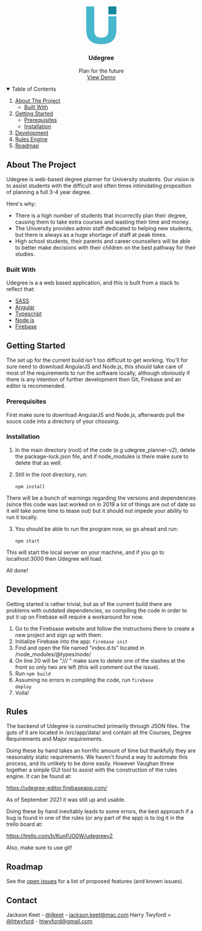 <!-- PROJECT LOGO -->
<br />
<p align="center">
  <a href="https://udegree-angular.web.app/">
    <img src="src/assets/img/logo.png" alt="Logo" width="80" height="100">
  </a>

  <h3 align="center">Udegree</h3>

  <p align="center">
    Plan for the future
    <br />
    <a href="https://youtu.be/pvMe8rZXOiQ">View Demo</a>
  </p>
</p>



<!-- TABLE OF CONTENTS -->
<details open="open">
  <summary>Table of Contents</summary>
  <ol>
    <li>
      <a href="#about-the-project">About The Project</a>
      <ul>
        <li><a href="#built-with">Built With</a></li>
      </ul>
    </li>
    <li>
      <a href="#getting-started">Getting Started</a>
      <ul>
        <li><a href="#prerequisites">Prerequisites</a></li>
        <li><a href="#installation">Installation</a></li>
      </ul>
    </li>
    <li><a href="#Development">Development</a></li>
    <li><a href="#Rules">Rules Engine</a></li>
    <li><a href="#roadmap">Roadmap</a></li>
  </ol>
</details>



<!-- ABOUT THE PROJECT -->
## About The Project

Udegree is web-based degree planner for University students. Our vision is to assist students with the difficult and often times intimidating proposition of planning
a full 3-4 year degree.

Here's why:
* There is a high number of students that incorrectly plan their degree, causing them to take extra courses and wasting their time and money.
* The University provides admin staff dedicated to helping new students, but there is always as a huge shortage of staff at peak times.
* High school students, their parents and career counsellers will be able to better make decisions with their children on the best pathway for their studies.

### Built With

Udegree is a a web based application, and this is built from a stack to reflect that:

* [SASS](https://sass-lang.com/)
* [Angular](https://angular.io/)
* [Typescript](https://www.typescriptlang.org/)
* [Node.js](https://nodejs.org/en/)
* [Firebase](https://firebase.google.com/)



<!-- GETTING STARTED -->
## Getting Started

The set up for the current build isn't too difficult to get working. You'll for sure need to download AngularJS and Node.js, this should take care of most of the requirements
to run the software locally, although obviously if there is any intention of further development then Git, Firebase and an editor is recommended.

### Prerequisites

First make sure to download AngularJS and Node.js, afterwards pull the souce code into a directory of your choosing.

### Installation

1. In the main directory (root) of the code (e.g udegree_planner-v2), delete the package-lock.json file, and if node_modules is there make sure to delete that as well.
2. Still in the root directory, run:

    <code>npm install</code>
    
There will be a bunch of warnings regarding the versions and dependencies (since this code was last worked on in 2019 a lot of things are out of date so it will take some time to tease out)
but it should not impede your ability to run it locally.
    
3. You should be able to run the program now, so go ahead and run:

   <code>npm start</code>

This will start the local server on your machine, and if you go to localhost:3000 then Udegree will load.

All done!


<!-- Development -->
## Development

Getting started is rather trivial, but as of the current build there are problems with outdated dependencies, so compiling the code in order to put it up on Firebase will require a workaround for now.

1. Go to the Firebsase website and follow the instructions there to create a new project and sign up with them.
2. Initialize Firebase into the app:
    <code>firebase init</code>
3. Find and open the file named "index.d.ts" located in /node_modules/@types/node/
4. On line 20 will be "/// <reference lib="es2015" />" make sure to delete one of the slashes at the front so only two are left (this will comment out the issue).
5. Run <code>npm build</code>
6. Assuming no errors in compiling the code, run <code>firebase deploy</code>
7. Voila!


<!-- RULES -->
## Rules

The backend of Udegree is constructed primarily through JSON files. The guts of it are located in /src/app/data/ and contain all the Courses, Degree Requirements and Major requirements.

Doing these by hand takes an horrific amount of time but thankfully they are reasonably static requirements. We haven't found a way to automate this process, and its unlikely to be done easily. However Vaughan threw together a simple GUI tool to assist with the construction of the rules engine. It can be found at:

https://udegree-editor.firebaseapp.com/

As of September 2021 it was still up and usable.

Doing these by hand inevitably leads to some errors, the best approach if a bug is found in one of the rules (or any part of the app) is to log it in the trello board at:

https://trello.com/b/KunPJO0W/udegreev2

Also, make sure to use git!


<!-- ROADMAP -->
## Roadmap

See the [open issues](https://trello.com/b/KunPJO0W/udegreev2) for a list of proposed features (and known issues).


<!-- CONTACT -->
## Contact

Jackson Keet - [@jlkeet](https://twitter.com/jlkeet) - jackson.keet@mac.com
Harry Twyford = [@htwyford](https://twitter.com/htwyford) - htwyford@gmail.com


<!-- MARKDOWN LINKS & IMAGES -->
<!-- https://www.markdownguide.org/basic-syntax/#reference-style-links -->
[contributors-shield]: https://img.shields.io/github/contributors/othneildrew/Best-README-Template.svg?style=for-the-badge
[contributors-url]: https://github.com/othneildrew/Best-README-Template/graphs/contributors
[forks-shield]: https://img.shields.io/github/forks/othneildrew/Best-README-Template.svg?style=for-the-badge
[forks-url]: https://github.com/othneildrew/Best-README-Template/network/members
[stars-shield]: https://img.shields.io/github/stars/othneildrew/Best-README-Template.svg?style=for-the-badge
[stars-url]: https://github.com/othneildrew/Best-README-Template/stargazers
[issues-shield]: https://img.shields.io/github/issues/othneildrew/Best-README-Template.svg?style=for-the-badge
[issues-url]: https://github.com/othneildrew/Best-README-Template/issues
[license-shield]: https://img.shields.io/github/license/othneildrew/Best-README-Template.svg?style=for-the-badge
[license-url]: https://github.com/othneildrew/Best-README-Template/blob/master/LICENSE.txt
[linkedin-shield]: https://img.shields.io/badge/-LinkedIn-black.svg?style=for-the-badge&logo=linkedin&colorB=555
[linkedin-url]: https://linkedin.com/in/othneildrew
[product-screenshot]: src/assets/img/screenshot.png
